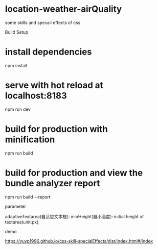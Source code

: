 # location-weather-airQuality
some skills and specail effects of css

Build Setup
# install dependencies
npm install

# serve with hot reload at localhost:8183
npm run dev

# build for production with minification
npm run build

# build for production and view the bundle analyzer report
npm run build --report

parameter

adaptiveTextarea(自适应文本框):
  minHeight(自小高度): initial height of textarea(unit:px);

demo

https://yuyp1996.github.io/css-skill-specialEffects/dist/index.html#/index
